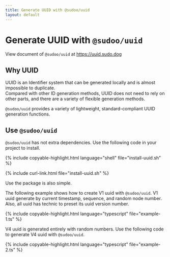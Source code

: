 ```yaml
---
title: Generate UUID with @sudoo/uuid
layout: default
---
```


# Generate UUID with `@sudoo/uuid`

View document of `@sudoo/uuid` at <https://uuid.sudo.dog>

## Why UUID

UUID is an Identifier system that can be generated locally and is almost impossible to duplicate.  
Compared with other ID generation methods, UUID does not need to rely on other parts, and there are a variety of flexible generation methods.

`@sudoo/uuid` provides a variety of lightweight, standard-compliant UUID generation functions.

## Use `@sudoo/uuid`

`@sudoo/uuid` has not extra dependencies. Use the following code in your project to install.

{% include copyable-highlight.html
    language="shell"
    file="install-uuid.sh"
%}

{% include curl-link.html file="install-uuid.sh" %}

Use the package is also simple.

The following example shows how to create V1 uuid with `@sudoo/uuid`. V1 uuid generate by current timestamp, sequence, and random node number. Also, all uuid has technic to preset its uuid version number. 

{% include copyable-highlight.html
    language="typescript"
    file="example-1.ts"
%}

V4 uuid is generated entirely with random numbers. Use the following code to generate V4 uuid with `@sudoo/uuid`.

{% include copyable-highlight.html
    language="typescript"
    file="example-2.ts"
%}
